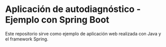 # Aplicación de autodiagnóstico - Ejemplo con Spring Boot

Este repositorio sirve como ejemplo de aplicación web realizada con Java y el framework Spring.
